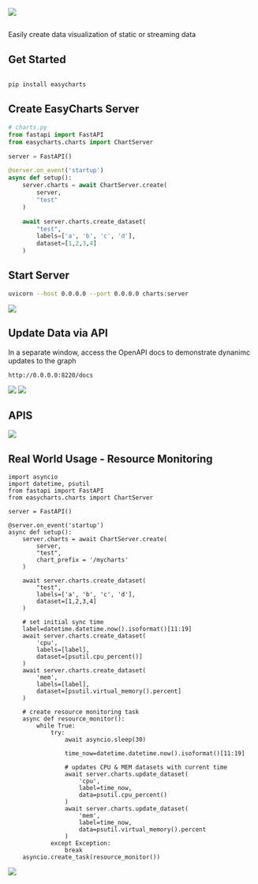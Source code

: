 ![](images/logo.png)

##

Easily create data visualization of static or streaming data


## Get Started

```python

pip install easycharts

```

## Create EasyCharts Server

```python
# charts.py
from fastapi import FastAPI
from easycharts.charts import ChartServer

server = FastAPI()

@server.on_event('startup')
async def setup():
    server.charts = await ChartServer.create(
        server,
        "test"
    )

    await server.charts.create_dataset(
        "test",
        labels=['a', 'b', 'c', 'd'],
        dataset=[1,2,3,4]
    )
```
## Start Server

```bash
uvicorn --host 0.0.0.0 --port 0.0.0.0 charts:server

```

![](images/get-started-test.png)

## Update Data via API

In a separate window, access the OpenAPI docs to demonstrate dynanimc updates to the graph

```
http://0.0.0.0:8220/docs
```

![](images/get-started-update.png) ![](images/get-started-test-1.png)


## APIS

![](images/get-started-apis.png)

## Real World Usage - Resource Monitoring


```
import asyncio
import datetime, psutil
from fastapi import FastAPI
from easycharts.charts import ChartServer

server = FastAPI()

@server.on_event('startup')
async def setup():
    server.charts = await ChartServer.create(
        server,
        "test",
        chart_prefix = '/mycharts'
    )

    await server.charts.create_dataset(
        "test",
        labels=['a', 'b', 'c', 'd'],
        dataset=[1,2,3,4]
    )

    # set initial sync time
    label=datetime.datetime.now().isoformat()[11:19]
    await server.charts.create_dataset(
        'cpu',
        labels=[label],
        dataset=[psutil.cpu_percent()]
    )
    await server.charts.create_dataset(
        'mem',
        labels=[label],
        dataset=[psutil.virtual_memory().percent]
    )

    # create resource monitoring task 
    async def resource_monitor():
        while True:
            try:
                await asyncio.sleep(30)

                time_now=datetime.datetime.now().isoformat()[11:19]

                # updates CPU & MEM datasets with current time
                await server.charts.update_dataset(
                    'cpu',
                    label=time_now,
                    data=psutil.cpu_percent()
                )
                await server.charts.update_dataset(
                    'mem',
                    label=time_now,
                    data=psutil.virtual_memory().percent
                )
            except Exception:
                break
    asyncio.create_task(resource_monitor())
```

![](images/resource-mon.png)